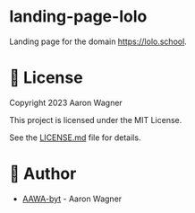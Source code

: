# landing-page-lolo
Landing page for the domain https://lolo.school.

# :memo: License
Copyright 2023 Aaron Wagner

This project is licensed under the MIT License.

See the [LICENSE.md](https://github.com/Lore-Lorentz-Schule/landing-page-lolo/blob/main/LICENSE) file for details.

# :construction_worker: Author
- [AAWA-byt](www.github.com/AAWA-byt) - Aaron Wagner
